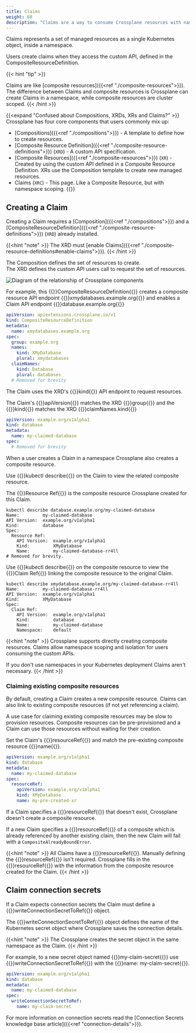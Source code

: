 ```yaml
---
title: Claims
weight: 60
description: "Claims are a way to consume Crossplane resources with namespace scoping"
---
```


Claims represents a set of managed resources as a single
Kubernetes object, inside a namespace. 

Users create claims when they access the
custom API, defined in the CompositeResourceDefinition. 

{{< hint "tip" >}}

Claims are like [composite resources]({{<ref "./composite-resources">}}). The
difference between Claims and composite resources is Crossplane can create 
Claims in a namespace, while composite resources are cluster scoped.
{{< /hint >}}

{{<expand "Confused about Compositions, XRDs, XRs and Claims?" >}}
Crossplane has four core components that users commonly mix up:

* [Compositions]({{<ref "./compositions">}}) - A template to define how to create resources.
* [Composite Resource Definition]({{<ref "./composite-resource-definitions">}})
  (`XRD`) - A custom API specification. 
* [Composite Resources]({{<ref "./composite-resources">}}) (`XR`) - Created by
  using the custom API defined in a Composite Resource Definition. XRs use the
  Composition template to create new managed resources. 
* Claims (`XRC`) - This page. Like a Composite Resource, but
  with namespace scoping. 
{{</expand >}}

## Creating a Claim

Creating a Claim requires a 
[Composition]({{<ref "./compositions">}}) and a 
[CompositeResourceDefinition]({{<ref "./composite-resource-definitions">}}) 
(`XRD`) already installed.  

{{<hint "note" >}}
The XRD must 
[enable Claims]({{<ref "./composite-resource-definitions#enable-claims">}}).
{{< /hint >}}

The Composition defines the set of resources to create.  
The XRD defines the custom API users call to request the set of resources.

![Diagram of the relationship of Crossplane components](/media/composition-how-it-works.svg)

For example, 
this {{<hover label="xrd1" line="2">}}CompositeResourceDefinition{{</hover>}}
creates a composite resource API endpoint 
{{<hover label="xrd1" line="4">}}xmydatabases.example.org{{</hover>}} and
enables a Claim API endpoint 
{{<hover label="xrd1" line="11">}}database.example.org{{</hover>}}

```yaml {label="xrd1",copy-lines="none"}
apiVersion: apiextensions.crossplane.io/v1
kind: CompositeResourceDefinition
metadata: 
  name: xmydatabases.example.org
spec:
  group: example.org
  names:
    kind: XMyDatabase
    plural: xmydatabases
  claimNames:
    kind: Database
    plural: databases
  # Removed for brevity
```

The Claim uses the XRD's 
{{<hover label="xrd1" line="11">}}kind{{</hover>}} API endpoint to request 
resources.

The Claim's {{<hover label="xrd1" line="1">}}apiVersion{{</hover>}} matches
the XRD {{<hover label="xrd1" line="6">}}group{{</hover>}} and the 
{{<hover label="claim1" line="2">}}kind{{</hover>}} matches the XRD
{{<hover label="xrd1" line="11">}}claimNames.kind{{</hover>}}

```yaml {label="claim1",copy-lines="none"}
apiVersion: example.org/v1alpha1
kind: database
metadata:
  name: my-claimed-database
spec:
  # Removed for brevity
```

When a user creates a Claim in a namespace Crossplane also creates a composite
resource.

Use {{<hover label="claimcomp" line="1">}}kubectl describe{{</hover>}} on the 
Claim to view the related composite resource.

The {{<hover label="claimcomp" line="6">}}Resource Ref{{</hover>}} is the
composite resource Crossplane created for this Claim. 

```shell {label="claimcomp",copy-lines="1"}
kubectl describe database.example.org/my-claimed-database
Name:         my-claimed-database
API Version:  example.org/v1alpha1
Kind:         database
Spec:
  Resource Ref:
    API Version:  example.org/v1alpha1
    Kind:         XMyDatabase
    Name:         my-claimed-database-rr4ll
# Removed for brevity.
```

Use {{<hover label="getcomp" line="1">}}kubectl describe{{</hover>}} on the
composite resource to view the 
{{<hover label="getcomp" line="6">}}Claim Ref{{</hover>}} linking the
composite resource to the original Claim.

```shell {label="getcomp",copy-lines="1"}
kubectl describe xmydatabase.example.org/my-claimed-database-rr4ll
Name:         my-claimed-database-rr4ll
API Version:  example.org/v1alpha1
Kind:         XMyDatabase
Spec:
  Claim Ref:
    API Version:  example.org/v1alpha1
    Kind:         database
    Name:         my-claimed-database
    Namespace:    default
```

{{<hint "note" >}}
Crossplane supports directly creating composite resources. Claims allow
namespace scoping and isolation for users consuming the custom APIs. 

If you don't use namespaces in your Kubernetes deployment Claims aren't necessary.
{{< /hint >}}

### Claiming existing composite resources

By default, creating a Claim creates a new composite resource. Claims can also
link to existing composite resources (if not yet referencing a claim). 

A use case for claiming existing composite resources may be slow to provision
resources. Composite resources can be pre-provisioned and a Claim can
use those resources without waiting for their creation. 

Set the Claim's {{<hover label="resourceref" line="6">}}resourceRef{{</hover>}}
and match the pre-existing composite resource
{{<hover label="resourceref" line="9">}}name{{</hover>}}.

```yaml {label="resourceref",copy-lines="none"}
apiVersion: example.org/v1alpha1
kind: database
metadata:
  name: my-claimed-database
spec:
  resourceRef:
    apiVersion: example.org/v1alpha1
    kind: XMyDatabase
    name: my-pre-created-xr
```

If a Claim specifies a 
{{<hover label="resourceref" line="6">}}resourceRef{{</hover>}} that doesn't
exist, Crossplane doesn't create a composite resource. 

If a new Claim specifies a 
{{<hover label="resourceref" line="6">}}resourceRef{{</hover>}} of a composite which is already referenced by another existing claim, then the new Claim will fail with a `CompositeAlreadyBoundError`. 


{{<hint "note" >}}
All Claims have a 
{{<hover label="resourceref" line="6">}}resourceRef{{</hover>}}. Manually
defining the 
{{<hover label="resourceref" line="6">}}resourceRef{{</hover>}}
isn't required. Crossplane fills in the
{{<hover label="resourceref" line="6">}}resourceRef{{</hover>}}
with the information from the composite resource created for the Claim.
{{< /hint >}}



## Claim connection secrets

If a Claim expects connection secrets the Claim must define a 
{{<hover label="claimSec" line="6">}}writeConnectionSecretToRef{{</hover>}}
object. 

The 
{{<hover label="claimSec" line="6">}}writeConnectionSecretToRef{{</hover>}}
object defines the name of the Kubernetes secret object where Crossplane saves
the connection details. 

{{<hint "note" >}}
The Crossplane creates the secret object in the same namespace as the Claim.
{{< /hint >}}

For example, to a new secret object named
{{<hover label="claimSec" line="7">}}my-claim-secret{{</hover>}} use 
{{<hover label="claimSec" line="6">}}writeConnectionSecretToRef{{</hover>}} with
the 
{{<hover label="claimSec" line="7">}}name: my-claim-secret{{</hover>}}.
```yaml {label="claimSec"}
apiVersion: example.org/v1alpha1
kind: database
metadata:
  name: my-claimed-database
spec:
  writeConnectionSecretToRef:
    name: my-claim-secret
```

For more information on connection secrets read the [Connection Secrets knowledge base article]({{<ref "connection-details">}}).

